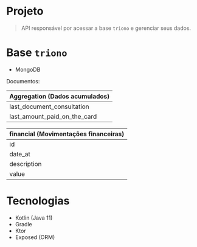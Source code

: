# Projeto
> API responsável por acessar a base `triono` e gerenciar seus dados.

# Base `triono`
- MongoDB

Documentos:

| Aggregation (Dados acumulados) |
|--------|
| last_document_consultation |
| last_amount_paid_on_the_card |

| financial (Movimentações financeiras) |
|--------|
| id |
| date_at |
| description |
| value |

# Tecnologias
- Kotlin (Java 11)
- Gradle
- Ktor
- Exposed (ORM)